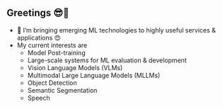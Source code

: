 ## Greetings 😎👋

- 🔭 I’m bringing emerging ML technologies to highly useful services & applications 😍
- My current interests are
    - Model Post-training
    - Large-scale systems for ML evaluation & development
    - Vision Language Models (VLMs)
    - Multimodal Large Language Models (MLLMs)
    - Object Detection
    - Semantic Segmentation
    - Speech
<!--
**on-device-ml/on-device-ml** is a ✨ _special_ ✨ repository because its `README.md` (this file) appears on your GitHub profile.

Here are some ideas to get you started:

- 🔭 I’m currently working on ...
- 🌱 I’m currently learning ...
- 👯 I’m looking to collaborate on ...
- 🤔 I’m looking for help with ...
- 💬 Ask me about ...
- 📫 How to reach me: ...
- 😄 Pronouns: ...
- ⚡ Fun fact: ...
-->
